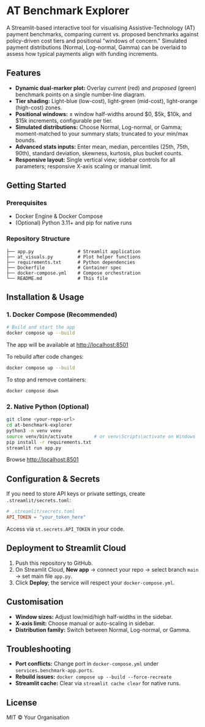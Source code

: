 # AT Benchmark Explorer

A Streamlit-based interactive tool for visualising Assistive-Technology (AT) payment benchmarks, comparing current vs. proposed benchmarks against policy-driven cost tiers and positional "windows of concern." Simulated payment distributions (Normal, Log-normal, Gamma) can be overlaid to assess how typical payments align with funding increments.

## Features

* **Dynamic dual-marker plot:** Overlay *current* (red) and *proposed* (green) benchmark points on a single number-line diagram.
* **Tier shading:** Light-blue (low-cost), light-green (mid-cost), light-orange (high-cost) zones.
* **Positional windows:** ± window half-widths around \$0, \$5k, \$10k, and \$15k increments, configurable per tier.
* **Simulated distributions:** Choose Normal, Log-normal, or Gamma; moment-matched to your summary stats; truncated to your min/max bounds.
* **Advanced stats inputs:** Enter mean, median, percentiles (25th, 75th, 90th), standard deviation, skewness, kurtosis, plus bucket counts.
* **Responsive layout:** Single vertical view; sidebar controls for all parameters; responsive X-axis scaling or manual limit.

## Getting Started

### Prerequisites

* Docker Engine & Docker Compose
* (Optional) Python 3.11+ and pip for native runs

### Repository Structure

```text
├── app.py                # Streamlit application
├── at_visuals.py         # Plot helper functions
├── requirements.txt      # Python dependencies
├── Dockerfile            # Container spec
├── docker-compose.yml    # Compose orchestration
└── README.md             # This file
```

## Installation & Usage

### 1. Docker Compose (Recommended)

```bash
# Build and start the app
docker compose up --build
```

The app will be available at [http://localhost:8501](http://localhost:8501)

To rebuild after code changes:

```bash
docker compose up --build
```

To stop and remove containers:

```bash
docker compose down
```

### 2. Native Python (Optional)

```bash
git clone <your-repo-url>
cd at-benchmark-explorer
python3 -m venv venv
source venv/bin/activate        # or venv\Scripts\activate on Windows
pip install -r requirements.txt
streamlit run app.py
```

Browse [http://localhost:8501](http://localhost:8501)

## Configuration & Secrets

If you need to store API keys or private settings, create `.streamlit/secrets.toml`:

```toml
# .streamlit/secrets.toml
API_TOKEN = "your_token_here"
```

Access via `st.secrets.API_TOKEN` in your code.

## Deployment to Streamlit Cloud

1. Push this repository to GitHub.
2. On Streamlit Cloud, **New app** → connect your repo → select branch `main` → set main file `app.py`.
3. Click **Deploy**; the service will respect your `docker-compose.yml`.

## Customisation

* **Window sizes:** Adjust low/mid/high half-widths in the sidebar.
* **X-axis limit:** Choose manual or auto-scaling in sidebar.
* **Distribution family:** Switch between Normal, Log-normal, or Gamma.

## Troubleshooting

* **Port conflicts:** Change port in `docker-compose.yml` under `services.benchmark-app.ports`.
* **Rebuild issues:** `docker compose up --build --force-recreate`
* **Streamlit cache:** Clear via `streamlit cache clear` for native runs.

## License

MIT © Your Organisation

